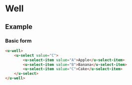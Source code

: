# Well

## Example
### Basic form

``` html
<u-well>
    <u-select value="C">
        <u-select-item value="A">Apple</u-select-item>
        <u-select-item value="B">Banana</u-select-item>
        <u-select-item value="C">Cake</u-select-item>
    </u-select>
</u-well>
```
